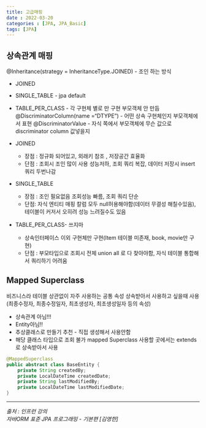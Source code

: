 ```yaml
---
title: 고급매핑
date : 2022-03-20
categories : [JPA, JPA_Basic]
tags: [JPA]
---
```


## 상속관계 매핑
@Inheritance(strategy = InheritanceType.JOINED) - 조인 하는 방식
* JOINED
* SINGLE_TABLE - jpa default
* TABLE_PER_CLASS - 각 구현체 별로 만 구현 부모객체 안 만듬
@DiscriminatorColumn(name =“DTYPE”) - 어떤 상속 구현체인지 부모객체에서 표현
@DiscriminatorValue - 자식 쪽에서 부모객체에 무슨 값으로 discriminator column 값넣을지

* JOINED
  * 장점 : 정규화 되어있고, 외래키 참조 , 저장공간 효율화
  * 단점 : 조회시 조인 많이 사용 성능저하, 조회 쿼리 복잡, 데이터 저장시 insert 쿼리 두번나감

* SINGLE_TABLE
  * 장점 : 조인 필요없음 조회성능 빠름, 조회 쿼리 단순
  * 단점: 자식 엔티티 매핑 칼럼 모두 null허용해야함(데이터 무결성 해칠수있음), 테이블이 커저서 오히려 성능 느려질수도 있음

* TABLE_PER_CLASS- 쓰지마
  * 상속인터페이스 이외 구현체만 구현(Item 테이블 미존재, book, movie만 구현)
  * 단점 : 부모타입으로 조회시 전체 union all 로 다 찾아야함, 자식 테이블 통합해서 쿼리하기 어려움

## Mapped Superclass
비즈니스라 테이블 상관없이 자주 사용하는 공통 속성 상속받아서 사용하고 싶을때 사용<br>
(최종수정자, 최종수정일자, 최초생성자, 최초생성일자 등의 속성)<br> 
* 상속관계 아님!!!
* Entity아님!!
* 추상클래스로 만들기 추천 - 직접 생성해서 사용안함
* 해당 클래스 타입으로 조회 불가
mapped Superclass 사용할 곳에서는 extends로 상속받아서 사용

```java
@MappedSuperclass
public abstract class BaseEntity {
    private String createdBy;
    private LocalDateTime createdDate;
    private String lastModifiedBy;
    private LocalDateTime lastModifiedDate;
}
```

*** 
_출처 : 인프런 강의 <br>_
*자바ORM 표준 JPA 프로그래밍 - 기본편 [김영한]*